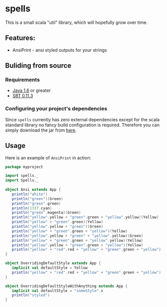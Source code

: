 [Java 1.6]: http://java.com/en/download/index.jsp
[SBT 0.11.3]: https://github.com/harrah/xsbt/wiki
[here]: http://earlofsteel.de/trunk/spells/spells_2.9.2-1.1.jar

# spells

This is a small scala "util" library, which will hopefully grow over time.

## Features:

* AnsiPrint - ansi styled outputs for your strings

## Buliding from source

### Requirements 

* [Java 1.6] or greater
* [SBT 0.11.3]

### Configuring your project's dependencies

Since ``spells`` currently has zero external dependencies except for the scala standard library no fancy build configuration is required. Therefore you can simply download the jar from [here].

## Usage

Here is an example of ``AnsiPrint`` in action:

```scala
package myproject

import spells._
import Spells._
 
object Ansi extends App {
   println("white")
   println("green")(Green)
   println("green".green)
   println(1337.cyan)
   println("green".magenta)(Green)
   println("yellow".yellow + "green".green + "yellow".yellow)(Yellow)
   println("yellow" + "green".green)(Yellow)
   println("yellow".yellow + "green")(Green)
   println("yellow" + "green".green + "yellow")(Yellow)
   println("yellow".yellow + "green" + "yellow".yellow)(Green)
   println("yellow" + "green".green + "yellow".yellow)(Yellow)
   println("yellow".yellow + "green".green + "yellow")(Yellow)
   println("yellow" + "red".red + "yellow" + "green".green + "yellow")(Yellow)
}

object OverridingDefaultStyle extends App {
   implicit val defaultStyle = Yellow
   println("yellow" + "red".red + "yellow" + "green".green + "yellow")
}

object OverridingDefaultStyleWithAnything extends App {
   implicit val defaultStyle = "someStyle".s
   println("styled")
}
```